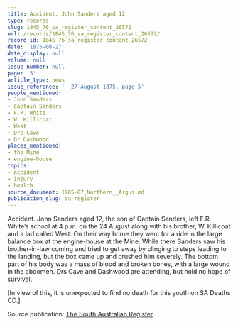 ```yaml
---
title: Accident. John Sanders aged 12
type: records
slug: 1845_76_sa_register_content_26572
url: /records/1845_76_sa_register_content_26572/
record_id: 1845_76_sa_register_content_26572
date: '1875-08-27'
date_display: null
volume: null
issue_number: null
page: '5'
article_type: news
issue_reference: '  27 August 1875, page 5'
people_mentioned:
- John Sanders
- Captain Sanders
- F.R. White
- W. Killicoat
- West
- Drs Cave
- Dr Dashwood
places_mentioned:
- the Mine
- engine-house
topics:
- accident
- injury
- health
source_document: 1985-87_Northern__Argus.md
publication_slug: sa-register
---
```


  Accident.  John Sanders aged 12, the son of Captain Sanders, left F.R. White’s school at 4 p.m. on the 24 August along with his brother, W. Killicoat and a lad called West.  On their way home they went for a ride in the large balance box at the engine-house at the Mine.   While there Sanders saw his brother-in-law coming and tried to get away by clinging to steps leading to the landing, but the box came up and crushed him severely.  The bottom part of his body was a mass of blood and broken bones, with a large wound in the abdomen.  Drs Cave and Dashwood are attending, but hold no hope of survival.
  
  [In view of this, it is unexpected to find no death for this youth on SA Deaths CD.]

Source publication: [The South Australian Register](/publications/sa-register/)

